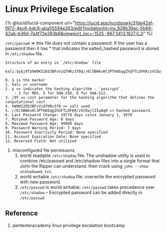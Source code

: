 # Linux Privilege Escalation

{% @lucid/lucid-component url="https://lucid.app/lucidspark/31de42af-f972-4ec6-bdc9-aba55594e263/edit?invitationId=inv_928b39ac-5b68-42ab-b36d-7a4f73e283b6&viewport_loc=-1525,-867,3413,1627,0_0" %}



`/etc/passwd` => this file does not contain a password. If the user has a password then it has \* that indicates the salted\_hashed password is stored in `/etc/shadow` file.

```
Structure of an entry in `/etc/shadow` file

kali:$y$j9T$hW9K52EOJBFsViQ7HRz370$//6l5BWkvHl3PTkK6qgZhGFTLOFKR/zVCEwjlZIwAq0:19778:0:99999:7:::

0. $ is the marker
1. kali => username
2. y => indicates the hashing algorithm - `yescrypt`.
    - 1 for MD5, 5 for SHA-256, 6 for SHA-512.
3. j9T => cost parameter for the hashing algorithm that defines the conputational cost.
4. hW9K52EOJBFsViQ7HRz370 => salt used
5. //6l5BWkvHl3PTkK6qgZhGFTLOFKR/zVCEwjlZIwAq0 => hashed password.
6. Last Password Change: 19778 days since January 1, 1970
7. Minimum Password Age: 0 days
8. Maximum Password Age: 99999 days
9. Password Warning Period: 7 days
10. Password Inactivity Period: None specified
11. Account Expiration Date: None specified
12. Reserved Field: Not utilized
```

1. misconfigured file permissons
   1. world readable `/etc/shadow` file: The unshadow utility is used to combine /etc/passwd and /etc/shadow files into a single format that John the Ripper can understand. then crack using `john --show unshadowed.txt`.
   2. world writable `/etc/shadow` file: overwrite the encrypted password with new password.
   3. `/etc/passwd` is world writable: `/etc/passwd` takes precedence over `/etc/shadow` – Encrypted password can be added directly in `/etc/passwd`

## Reference

1. pentesteracademy linux privilege escalation bootcamp
